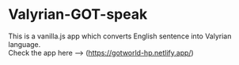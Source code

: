 # Valyrian-GOT-speak
 This is a vanilla.js app which converts English sentence into Valyrian language.  
 Check the app here --> (https://gotworld-hp.netlify.app/)
